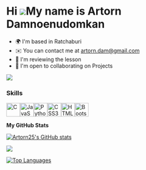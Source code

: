 Hi ![](https://user-images.githubusercontent.com/18350557/176309783-0785949b-9127-417c-8b55-ab5a4333674e.gif)My name is Artorn Damnoenudomkan
=============================================================================================================================================

* 🌍  I'm based in Ratchaburi
* ✉️  You can contact me at [artorn.dam@gmail.com](mailto:artorn.damn@gmail.com)
* 🧠  I'm reviewing the lesson 
* 🤝  I'm open to collaborating on Projects

<a href="https://www.github.com/Artorn25" target="_blank" rel="noreferrer"><img
src="https://img.shields.io/github/followers/Artorn25?logo=github&style=for-the-badge&color=22c55e&labelColor=000000" /></a>
### Skills

<p align='left'>
<a href="https://docs.microsoft.com/en-us/cpp/?view=msvc-170" target="_blank" rel="noreferrer"><img src="https://raw.githubusercontent.com/danielcranney/readme-generator/main/public/icons/skills/c-colored.svg" width="36" height="36" alt="C" /></a><a href="https://developer.mozilla.org/en-US/docs/Web/JavaScript" target="_blank" rel="noreferrer"><img src="https://raw.githubusercontent.com/danielcranney/readme-generator/main/public/icons/skills/javascript-colored.svg" width="36" height="36" alt="JavaScript" /></a><a href="https://www.python.org/" target="_blank" rel="noreferrer"><img src="https://raw.githubusercontent.com/danielcranney/readme-generator/main/public/icons/skills/python-colored.svg" width="36" height="36" alt="Python" /></a><a href="https://www.w3.org/TR/CSS/#css" target="_blank" rel="noreferrer"><img src="https://raw.githubusercontent.com/danielcranney/readme-generator/main/public/icons/skills/css3-colored.svg" width="36" height="36" alt="CSS3" /></a><a href="https://developer.mozilla.org/en-US/docs/Glossary/HTML5" target="_blank" rel="noreferrer"><img src="https://raw.githubusercontent.com/danielcranney/readme-generator/main/public/icons/skills/html5-colored.svg" width="36" height="36" alt="HTML5" /></a><a href="https://getbootstrap.com/" target="_blank" rel="noreferrer"><img src="https://raw.githubusercontent.com/danielcranney/readme-generator/main/public/icons/skills/bootstrap-colored.svg" width="36" height="36" alt="Bootstrap" /></a>
</p>

<b>My GitHub Stats</b>

<a href="http://www.github.com/Artorn25"><img src="https://github-readme-stats.vercel.app/api?username=Artorn25&show_icons=true&hide=&count_private=true&title_color=3382ed&text_color=ffffff&icon_color=22c55e&bg_color=000000&hide_border=true&show_icons=true" alt="Artorn25's GitHub stats" /></a>

<a href="http://www.github.com/Artorn25"><img src="https://github-readme-streak-stats.herokuapp.com/?user=Artorn25&stroke=ffffff&background=000000&ring=3382ed&fire=3382ed&currStreakNum=ffffff&currStreakLabel=3382ed&sideNums=ffffff&sideLabels=ffffff&dates=ffffff&hide_border=true" /></a>

<a href="https://github.com/Artorn25" align="left"><img src="https://github-readme-stats.vercel.app/api/top-langs/?username=Artorn25&langs_count=10&title_color=3382ed&text_color=ffffff&icon_color=22c55e&bg_color=000000&hide_border=true&locale=en&custom_title=Top%20%Languages" alt="Top Languages" /></a>
